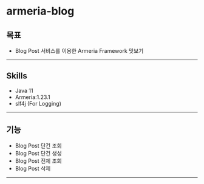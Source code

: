 # armeria-blog
## 목표
- Blog Post 서비스를 이용한 Armeria Framework 맛보기
-- --
## Skills
* Java 11
* Armeria:1.23.1
* slf4j (For Logging)
-- --
## 기능
* Blog Post 단건 조회
* Blog Post 단건 생성
* Blog Post 전체 조회
* Blog Post 삭제
-- --

